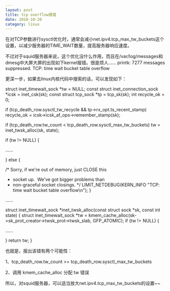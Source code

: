 ```yaml
---
layout: post
title: tcp overflow报错
date: 2010-10-20
category: linux
---
```


在对TCP参数进行sysctl优化时，通常会减小net.ipv4.tcp_max_tw_buckets这个设置，以减少服务器的TIME_WAIT数量，提高服务器响应速度。

不过对于squid服务器来说，这个优化没什么作用，而且在/var/log/messages和dmesg中大屏大屏的出现如下kernel报错。很是烦人……
printk: 7277 messages suppressed.
TCP: time wait bucket table overflow

更深一步，如果去linux内核代码中搜索的话，可以发现如下：

struct inet_timewait_sock *tw = NULL;
const struct inet_connection_sock *icsk = inet_csk(sk);
const struct tcp_sock *tp = tcp_sk(sk);
int recycle_ok = 0;

if (tcp_death_row.sysctl_tw_recycle &amp;&amp; tp->rx_opt.ts_recent_stamp)
recycle_ok = icsk->icsk_af_ops->remember_stamp(sk);

if (tcp_death_row.tw_count < tcp_death_row.sysctl_max_tw_buckets)
tw = inet_twsk_alloc(sk, state);

if (tw != NULL) {

......

} else {

/* Sorry, if we're out of memory, just CLOSE this
* socket up.  We've got bigger problems than
* non-graceful socket closings.
*/
LIMIT_NETDEBUG(KERN_INFO "TCP: time wait bucket table overflow\n");
}

......

struct inet_timewait_sock *inet_twsk_alloc(const struct sock *sk, const int state)
{
struct inet_timewait_sock *tw =
kmem_cache_alloc(sk->sk_prot_creator->twsk_prot->twsk_slab,
GFP_ATOMIC);
if (tw != NULL) {

......

}
return tw;
}

也就是，报出该错有两个可能性：

1、tcp_death_row.tw_count >= tcp_death_row.sysctl_max_tw_buckets

2、调用 kmem_cache_alloc 分配 tw 错误

所以，对squid服务器，可以适当放大net.ipv4.tcp_max_tw_buckets的设置~~
